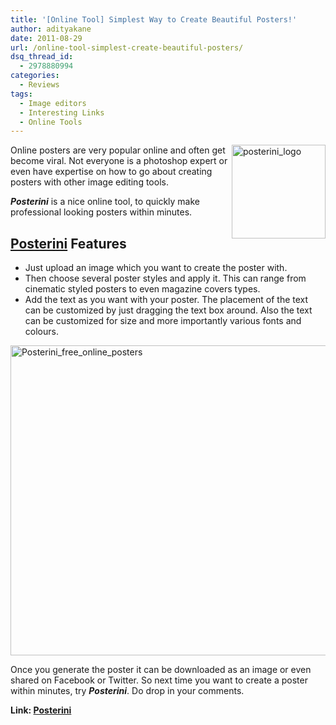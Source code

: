 ```yaml
---
title: '[Online Tool] Simplest Way to Create Beautiful Posters!'
author: adityakane
date: 2011-08-29
url: /online-tool-simplest-create-beautiful-posters/
dsq_thread_id:
  - 2978880994
categories:
  - Reviews
tags:
  - Image editors
  - Interesting Links
  - Online Tools
---
```

[<img style="background-image: none; padding-left: 0px; padding-right: 0px; display: inline; float: right; padding-top: 0px; border: 0px;" title="posterini_logo" src="http://cdn.devilsworkshop.org/files/2011/08/posterini_logo_thumb.png" alt="posterini_logo" width="150" height="150" align="right" border="0" />][1]Online posters are very popular online and often get become viral. Not everyone is a photoshop expert or even have expertise on how to go about creating posters with other image editing tools.

***Posterini*** is a nice online tool, to quickly make professional looking posters within minutes.

## <a href="http://www.posterini.com" onclick="_gaq.push(['_trackEvent', 'outbound-article', 'http://www.posterini.com', 'Posterini']);" >Posterini</a> Features

  * Just upload an image which you want to create the poster with.
  * Then choose several poster styles and apply it. This can range from cinematic styled posters to even magazine covers types.
  * Add the text as you want with your poster. The placement of the text can be customized by just dragging the text box around. Also the text can be customized for size and more importantly various fonts and colours.

[<img style="background-image: none; padding-left: 0px; padding-right: 0px; display: inline; padding-top: 0px; border: 0px;" title="Posterini_free_online_posters" src="http://cdn.devilsworkshop.org/files/2011/08/Posterini_free_online_posters_thumb.png" alt="Posterini_free_online_posters" width="520" height="496" border="0" />][2]

Once you generate the poster it can be downloaded as an image or even shared on Facebook or Twitter. So next time you want to create a poster within minutes, try ***Posterini***. Do drop in your comments.

**Link: <a href="http://www.posterini.com" onclick="_gaq.push(['_trackEvent', 'outbound-article', 'http://www.posterini.com', 'Posterini']);" >Posterini</a>**

 [1]: http://cdn.devilsworkshop.org/files/2011/08/posterini_logo.png
 [2]: http://cdn.devilsworkshop.org/files/2011/08/Posterini_free_online_posters.png
